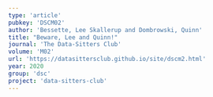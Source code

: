 ```yaml
---
type: 'article'
pubkey: 'DSCM02'
author: 'Bessette, Lee Skallerup and Dombrowski, Quinn'
title: "Beware, Lee and Quinn!"
journal: 'The Data-Sitters Club'
volume: 'M02'
url: 'https://datasittersclub.github.io/site/dscm2.html'
year: 2020
group: 'dsc'
project: 'data-sitters-club'
---
```

